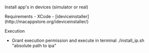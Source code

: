 <p>Install app's in devices (simulator or real)</p>
Requirements
 - XCode
 - [ideviceinstaller](http://macappstore.org/ideviceinstaller/)
 
Execution
 - Grant execution permission and execute in terminal ./install_ip.sh "absolute path to ipa"




